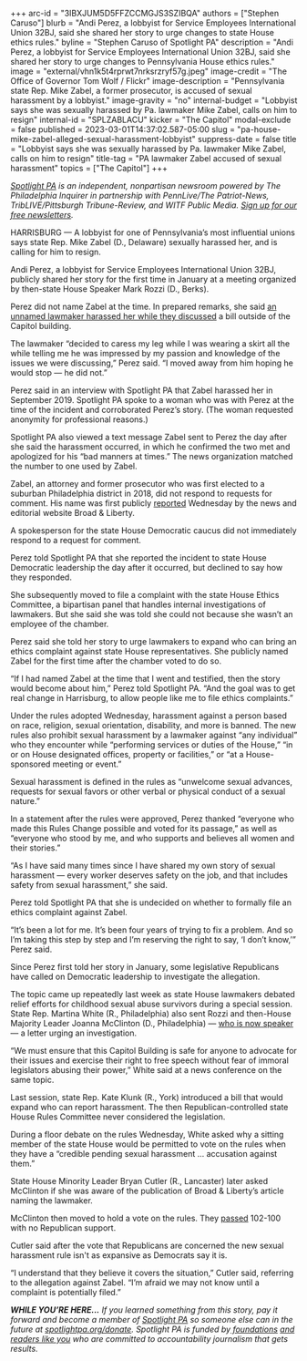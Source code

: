 +++
arc-id = "3IBXJUM5D5FFZCCMGJS3SZIBQA"
authors = ["Stephen Caruso"]
blurb = "Andi Perez, a lobbyist for Service Employees International Union 32BJ, said she shared her story to urge changes to state House ethics rules."
byline = "Stephen Caruso of Spotlight PA"
description = "Andi Perez, a lobbyist for Service Employees International Union 32BJ, said she shared her story to urge changes to Pennsylvania House ethics rules."
image = "external/vhn1k5t4rprwt7nrksrzryf57g.jpeg"
image-credit = "The Office of Governor Tom Wolf / Flickr"
image-description = "Pennsylvania state Rep. Mike Zabel, a former prosecutor, is accused of sexual harassment by a lobbyist."
image-gravity = "no"
internal-budget = "Lobbyist says she was sexually harassed by Pa. lawmaker Mike Zabel, calls on him to resign"
internal-id = "SPLZABLACU"
kicker = "The Capitol"
modal-exclude = false
published = 2023-03-01T14:37:02.587-05:00
slug = "pa-house-mike-zabel-alleged-sexual-harassment-lobbyist"
suppress-date = false
title = "Lobbyist says she was sexually harassed by Pa. lawmaker Mike Zabel, calls on him to resign"
title-tag = "PA lawmaker Zabel accused of sexual harassment"
topics = ["The Capitol"]
+++

<a href="https://www.spotlightpa.org/"><i>Spotlight PA</i></a><i> is an independent, nonpartisan newsroom powered by The Philadelphia Inquirer in partnership with PennLive/The Patriot-News, TribLIVE/Pittsburgh Tribune-Review, and WITF Public Media. </i><a href="https://www.spotlightpa.org/newsletters"><i>Sign up for our free newsletters</i></a><i>.</i>

HARRISBURG — A lobbyist for one of Pennsylvania’s most influential unions says state Rep. Mike Zabel (D., Delaware) sexually harassed her, and is calling for him to resign.

Andi Perez, a lobbyist for Service Employees International Union 32BJ, publicly shared her story for the first time in January at a meeting organized by then-state House Speaker Mark Rozzi (D., Berks).

Perez did not name Zabel at the time. In prepared remarks, she said <a href="https://www.spotlightpa.org/news/2023/01/pa-house-lawmaker-harassment-allegation-misconduct-rules/">an unnamed lawmaker harassed her while they discussed</a> a bill outside of the Capitol building.

<script src="https://www.spotlightpa.org/embed.js" async></script><div data-spl-embed-version="1" data-spl-src="https://www.spotlightpa.org/embeds/newsletter/"></div>


The lawmaker “decided to caress my leg while I was wearing a skirt all the while telling me he was impressed by my passion and knowledge of the issues we were discussing,” Perez said. “I moved away from him hoping he would stop — he did not.”

Perez said in an interview with Spotlight PA that Zabel harassed her in September 2019. Spotlight PA spoke to a woman who was with Perez at the time of the incident and corroborated Perez’s story. (The woman requested anonymity for professional reasons.)

Spotlight PA also viewed a text message Zabel sent to Perez the day after she said the harassment occurred, in which he confirmed the two met and apologized for his “bad manners at times.” The news organization matched the number to one used by Zabel.

Zabel, an attorney and former prosecutor who was first elected to a suburban Philadelphia district in 2018, did not respond to requests for comment. His name was first publicly <a href="https://broadandliberty.com/2023/03/01/source-delaware-county-rep-mike-zabel-is-alleged-groper-of-lobbyist-also-sexually-propositioned-fellow-state-house-member/">reported</a> Wednesday by the news and editorial website Broad &amp; Liberty.

A spokesperson for the state House Democratic caucus did not immediately respond to a request for comment.

Perez told Spotlight PA that she reported the incident to state House Democratic leadership the day after it occurred, but declined to say how they responded.

She subsequently moved to file a complaint with the state House Ethics Committee, a bipartisan panel that handles internal investigations of lawmakers. But she said she was told she could not because she wasn’t an employee of the chamber.

Perez said she told her story to urge lawmakers to expand who can bring an ethics complaint against state House representatives. She publicly named Zabel for the first time after the chamber voted to do so.

“If I had named Zabel at the time that I went and testified, then the story would become about him,” Perez told Spotlight PA. “And the goal was to get real change in Harrisburg, to allow people like me to file ethics complaints.”

Under the rules adopted Wednesday, harassment against a person based on race, religion, sexual orientation, disability, and more is banned. The new rules also prohibit sexual harassment by a lawmaker against “any individual” who they encounter while “performing services or duties of the House,” “in or on House designated offices, property or facilities,” or “at a House-sponsored meeting or event.”

Sexual harassment is defined in the rules as “unwelcome sexual advances, requests for sexual favors or other verbal or physical conduct of a sexual nature.”

In a statement after the rules were approved, Perez thanked “everyone who made this Rules Change possible and voted for its passage,” as well as “everyone who stood by me, and who supports and believes all women and their stories.”

“As I have said many times since I have shared my own story of sexual harassment — every worker deserves safety on the job, and that includes safety from sexual harassment,” she said.

Perez told Spotlight PA that she is undecided on whether to formally file an ethics complaint against Zabel.

“It’s been a lot for me. It’s been four years of trying to fix a problem. And so I’m taking this step by step and I’m reserving the right to say, ‘I don’t know,’” Perez said.

Since Perez first told her story in January, some legislative Republicans have called on Democratic leadership to investigate the allegation.

The topic came up repeatedly last week as state House lawmakers debated relief efforts for childhood sexual abuse survivors during a special session. State Rep. Martina White (R., Philadelphia) also sent Rozzi and then-House Majority Leader Joanna McClinton (D., Philadelphia) — <a href="https://www.spotlightpa.org/news/2023/02/pa-house-speaker-mark-rozzi-resigns/">who is now speaker</a> — a letter urging an investigation.

“We must ensure that this Capitol Building is safe for anyone to advocate for their issues and exercise their right to free speech without fear of immoral legislators abusing their power,” White said at a news conference on the same topic.

Last session, state Rep. Kate Klunk (R., York) introduced a bill that would expand who can report harassment. The then Republican-controlled state House Rules Committee never considered the legislation.

<script src="https://www.spotlightpa.org/embed.js" async></script><div data-spl-embed-version="1" data-spl-src="https://www.spotlightpa.org/embeds/donate/"></div>


During a floor debate on the rules Wednesday, White asked why a sitting member of the state House would be permitted to vote on the rules when they have a “credible pending sexual harassment ... accusation against them.”

State House Minority Leader Bryan Cutler (R., Lancaster) later asked McClinton if she was aware of the publication of Broad &amp; Liberty’s article naming the lawmaker.

McClinton then moved to hold a vote on the rules. They <a href="https://www.legis.state.pa.us/CFDOCS/Legis/RC/Public/rc_view_action2.cfm?sess_yr=2023&sess_ind=0&rc_body=H&rc_nbr=10">passed</a> 102-100 with no Republican support.

Cutler said after the vote that Republicans are concerned the new sexual harassment rule isn't as expansive as Democrats say it is.

“I understand that they believe it covers the situation,” Cutler said, referring to the allegation against Zabel. “I’m afraid we may not know until a complaint is potentially filed.”

<i><b>WHILE YOU’RE HERE...</b></i><i> If you learned something from this story, pay it forward and become a member of </i><a href="https://www.spotlightpa.org/"><i>Spotlight PA</i></a><i> so someone else can in the future at </i><a href="http://spotlightpa.org/donate"><i>spotlightpa.org/donate</i></a><i>. Spotlight PA is funded by</i><a href="https://www.spotlightpa.org/support"><i> foundations</i></a><i> </i><a href="https://www.spotlightpa.org/support"><i>and readers like you</i></a><i> who are committed to accountability journalism that gets results.</i>
